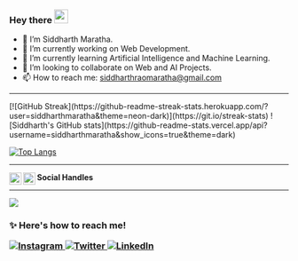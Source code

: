 <!-- Hi there 👋-->
### Hey there <img src="https://media.giphy.com/media/hvRJCLFzcasrR4ia7z/giphy.gif" width="25px">

- 👋 I’m Siddharth Maratha.
- 🔭 I’m currently working on Web Development.
- 🌱 I’m currently learning Artificial Intelligence and Machine Learning.
- 👯 I’m looking to collaborate on Web and AI Projects. 
- 📫 How to reach me: siddharthraomaratha@gmail.com 
<hr>

<p>
<!--  ![Siddharth's GitHub stats](https://github-readme-stats.vercel.app/api?username=siddharthmaratha&theme=highcontrast&show_icons=true)  -->
[![GitHub Streak](https://github-readme-streak-stats.herokuapp.com/?user=siddharthmaratha&theme=neon-dark)](https://git.io/streak-stats)
![Siddharth's GitHub stats](https://github-readme-stats.vercel.app/api?username=siddharthmaratha&show_icons=true&theme=dark)

[![Top Langs](https://github-readme-stats.vercel.app/api/top-langs/?username=siddharthmaratha&layout=compact)](https://github.com/anuraghazra/github-readme-stats) 
<hr>
</p>

<p>
<b>Social Handles</b>
<a href="https://www.linkedin.com/in/siddharth-maratha-390993194/">
  <img align="left" alt="Siddharth's LinkedIN" width="22px" src="https://raw.githubusercontent.com/peterthehan/peterthehan/master/assets/linkedin.svg" />
</a>

<a href="https://twitter.com/SiddharthhRao">
  <img align="left" alt="Siddharth Maratha | Twitter" width="22px" src="https://raw.githubusercontent.com/peterthehan/peterthehan/master/assets/twitter.svg" />
</a> 
</p>


<hr>

![](https://komarev.com/ghpvc/?username=your-github-siddharthmaratha&color=red&style=plastic)

### ✨ Here's how to reach me! <p> <a href ="https://www.instagram.com/saireljoi/"> <img src="img/instagram_favicon-32x32.png" alt="Instagram"/> </a> <a href="#"> <a href ="https://www.twitter.com/seevera_xyrell/"> <img src="img/twitter_favicon-32x32.png" alt="Twitter"> <a href="#"> <a href ="https://www.linkedin.com/in/xyrell-joi-quirona-bb6b14136/"> <img src="img/linkedin_favicon-32x32.png" alt="LinkedIn"> <a href="#"> </p>
